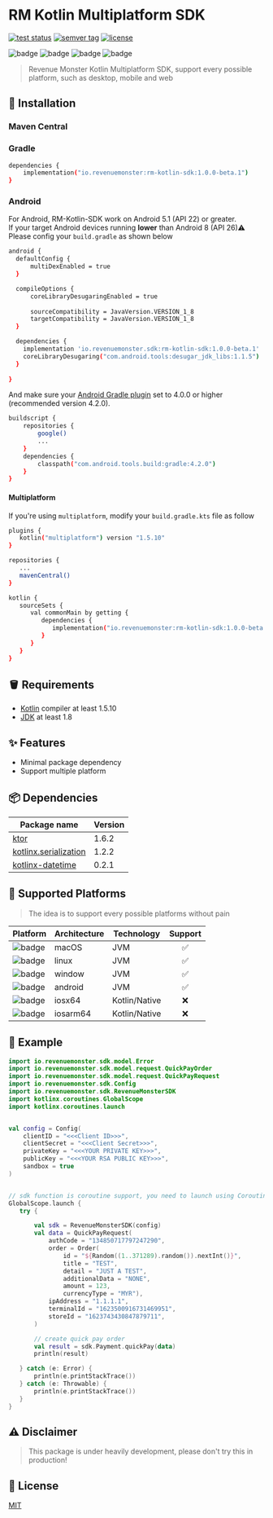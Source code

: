 # RM Kotlin Multiplatform SDK

<p>
   <a href="https://github.com/RevenueMonster/rm-kotlin-sdk/actions?query=workflow%3ATest"><img src="https://github.com/RevenueMonster/rm-kotlin-sdk/workflows/Test/badge.svg?branch=main" alt="test status" title="test status"/></a>
   <a href="https://github.com/RevenueMonster/rm-kotlin-sdk/releases"><img src="https://img.shields.io/github/v/tag/RevenueMonster/rm-kotlin-sdk" alt="semver tag" title="semver tag"/></a>
   <a href="https://github.com/RevenueMonster/rm-kotlin-sdk/blob/main/LICENSE"><img src="https://img.shields.io/github/license/RevenueMonster/rm-kotlin-sdk" alt="license" title="license"/></a>
</p>

![badge][badge-android]
![badge][badge-mac]
![badge][badge-linux]
![badge][badge-windows]

[badge-android]: http://img.shields.io/badge/platform-android-6EDB8D.svg?style=flat
[badge-ios]: http://img.shields.io/badge/platform-ios-CDCDCD.svg?style=flat
[badge-js]: http://img.shields.io/badge/platform-js-F8DB5D.svg?style=flat
[badge-jvm]: http://img.shields.io/badge/platform-jvm-DB413D.svg?style=flat
[badge-linux]: http://img.shields.io/badge/platform-linux-2D3F6C.svg?style=flat
[badge-windows]: http://img.shields.io/badge/platform-windows-4D76CD.svg?style=flat
[badge-mac]: http://img.shields.io/badge/platform-macos-111111.svg?style=flat
[badge-watchos]: http://img.shields.io/badge/platform-watchos-C0C0C0.svg?style=flat
[badge-tvos]: http://img.shields.io/badge/platform-tvos-808080.svg?style=flat
[badge-wasm]: https://img.shields.io/badge/platform-wasm-624FE8.svg?style=flat
[badge-nodejs]: https://img.shields.io/badge/platform-nodejs-68a063.svg?style=flat

> Revenue Monster Kotlin Multiplatform SDK, support every possible platform, such as desktop, mobile and web

## 🔨 Installation

### Maven Central


### Gradle

```bash
dependencies {
    implementation("io.revenuemonster:rm-kotlin-sdk:1.0.0-beta.1")
}
```

### Android

For Android, RM-Kotlin-SDK work on Android 5.1 (API 22) or greater.\
If your target Android devices running **lower** than Android 8 (API 26)⚠\
Please config your `build.gradle` as shown below

```bash
android {
  defaultConfig {
      multiDexEnabled = true
  }

  compileOptions {
      coreLibraryDesugaringEnabled = true
    
      sourceCompatibility = JavaVersion.VERSION_1_8
      targetCompatibility = JavaVersion.VERSION_1_8
  }

  dependencies {
    implementation 'io.revenuemonster.sdk:rm-kotlin-sdk:1.0.0-beta.1'
    coreLibraryDesugaring("com.android.tools:desugar_jdk_libs:1.1.5")
  }
  
}
```

And make sure your 
[Android Gradle plugin](https://developer.android.com/studio/releases/gradle-plugin#updating-plugin)
set to 4.0.0 or higher (recommended version 4.2.0).
```bash
buildscript {
    repositories {
        google()
        ...
    }
    dependencies {
        classpath("com.android.tools.build:gradle:4.2.0")
    }
}
```


#### Multiplatform

If you're using `multiplatform`, modify your `build.gradle.kts` file as follow

```bash
plugins {
   kotlin("multiplatform") version "1.5.10"
}

repositories {
   ...
   mavenCentral()
}

kotlin {
   sourceSets {
      val commonMain by getting {
         dependencies {
            implementation("io.revenuemonster:rm-kotlin-sdk:1.0.0-beta.1")
         }
      }
   }
}
```




## 🪣 Requirements

- [Kotlin](https://github.com/JetBrains/kotlin) compiler at least 1.5.10
- [JDK](https://www.oracle.com/java/technologies/javase-downloads.html) at least 1.8

## ✨ Features

- Minimal package dependency
- Support multiple platform

## 📦️ Dependencies

| Package name                                                             | Version |
| ------------------------------------------------------------------------ | ------- |
| [ktor](https://github.com/ktorio/ktor)                                   | 1.6.2   |
| [kotlinx.serialization](https://github.com/Kotlin/kotlinx.serialization) | 1.2.2   |
| [kotlinx-datetime](https://github.com/Kotlin/kotlinx-datetime)           | 0.2.1   |

## 🤖 Supported Platforms

> The idea is to support every possible platforms without pain

| Platform                | Architecture | Technology    | Support |
| ----------------------- | ------------ | ------------- | :-----: |
| ![badge][badge-mac]     | macOS        | JVM           |   ✅    |
| ![badge][badge-linux]   | linux        | JVM           |   ✅    |
| ![badge][badge-windows] | window       | JVM           |   ✅    |
| ![badge][badge-android] | android      | JVM           |   ✅    |
| ![badge][badge-ios]     | iosx64       | Kotlin/Native |   ❌    |
| ![badge][badge-ios]     | iosarm64     | Kotlin/Native |   ❌    |

## 🙈 Example

```kotlin
import io.revenuemonster.sdk.model.Error
import io.revenuemonster.sdk.model.request.QuickPayOrder
import io.revenuemonster.sdk.model.request.QuickPayRequest
import io.revenuemonster.sdk.Config
import io.revenuemonster.sdk.RevenueMonsterSDK
import kotlinx.coroutines.GlobalScope
import kotlinx.coroutines.launch


val config = Config(
    clientID = "<<<Client ID>>>",
    clientSecret = "<<<Client Secret>>>",
    privateKey = "<<<YOUR PRIVATE KEY>>>",
    publicKey = "<<<YOUR RSA PUBLIC KEY>>>",
    sandbox = true
)


// sdk function is coroutine support, you need to launch using Coroutine package
GlobalScope.launch {
   try {

       val sdk = RevenueMonsterSDK(config)
       val data = QuickPayRequest(
           authCode = "134850717797247290",
           order = Order(
               id = "${Random((1..371289).random()).nextInt()}",
               title = "TEST",
               detail = "JUST A TEST",
               additionalData = "NONE",
               amount = 123,
               currencyType = "MYR"),
           ipAddress = "1.1.1.1",
           terminalId = "1623500916731469951",
           storeId = "1623743430847879711",
       )

       // create quick pay order
       val result = sdk.Payment.quickPay(data)
       println(result)

   } catch (e: Error) {
       println(e.printStackTrace())
   } catch (e: Throwable) {
       println(e.printStackTrace())
   }
}
```

## ⚠️ Disclaimer

> This package is under heavily development, please don't try this in production!

## 📄 License

[MIT](https://github.com/RevenueMonster/rm-kotlin-sdk/blob/main/LICENSE)
